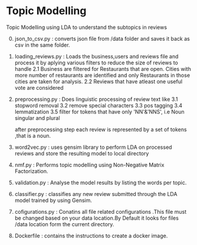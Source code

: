 # Topic Modelling
Topic Modelling using LDA to understand the subtopics in reviews

0. json_to_csv.py : converts json file from /data folder and saves it back as csv in the same folder.

1. loading_reviews.py : Loads the business,users and reviews file and process it by aplying various filters to reduce the size of reviews to handle
   2.1 Business are filtered for Restaurants that are open. Cities with more number of restaurants are identified and only Restaurants in those cities are taken for analysis.
   2.2 Reviews that have atleast one useful vote are considered

2. preprocessing.py : Does linguistic processing of review text like 
   3.1 stopword removal
   3.2 remove special characters
   3.3 pos tagging
   3.4 lemmatization
   3.5 filter for tokens that have only 'NN'&'NNS', i.e Noun singular and plural

   after preprocessing step each review is represented by a set of tokens ,that is a noun.

3. word2vec.py : uses gensim library to perform LDA on processed reviews and store the resulting model to local directory

4. nmf.py : Performs topic modelling using Non-Negative Matrix Factorization.

5. validation.py : Analyse the model results by listing the words per topic.

6. classifier.py : classifies any new review submitted through the LDA model trained by using Gensim.

7. cofigurations.py : Conatins all file related configurations .This file must be changed based on your data location.By Default it looks for files /data location form the current directory. 

7. Dockerfile : contains the instructions to create a docker image.
